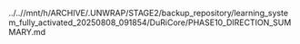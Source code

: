 ../..//mnt/h/ARCHIVE/.UNWRAP/STAGE2/backup_repository/learning_system_fully_activated_20250808_091854/DuRiCore/PHASE10_DIRECTION_SUMMARY.md